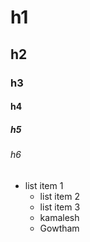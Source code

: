 # h1 
## h2 
### h3 
#### h4 
##### h5 
###### h6

- list item 1
   - list item 2
   - list item 3
   - kamalesh
   - Gowtham